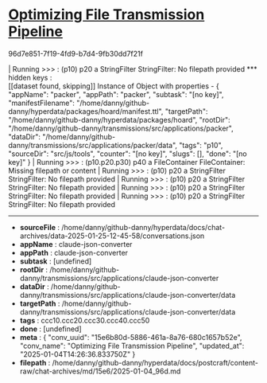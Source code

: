 # [Optimizing File Transmission Pipeline](https://claude.ai/chat/15e6b80d-5886-461a-8a76-680c1657b52e)

96d7e851-7f19-4fd9-b7d4-9fb30dd7f21f

| Running >>> :  (p10) p20 a StringFilter
StringFilter: No filepath provided
***    hidden keys :  
[[dataset found, skipping]]
Instance of Object with properties - 
{
  "appName": "packer",
  "appPath": "packer",
  "subtask": "[no key]",
  "manifestFilename": "/home/danny/github-danny/hyperdata/packages/hoard/manifest.ttl",
  "targetPath": "/home/danny/github-danny/hyperdata/packages/hoard",
  "rootDir": "/home/danny/github-danny/transmissions/src/applications/packer",
  "dataDir": "/home/danny/github-danny/transmissions/src/applications/packer/data",
  "tags": "p10",
  "sourceDir": "src/js/tools",
  "counter": "[no key]",
  "slugs": [],
  "done": "[no key]"
}
| Running >>> :  (p10.p20.p30) p40 a FileContainer
FileContainer: Missing filepath or content
| Running >>> :  (p10) p20 a StringFilter
StringFilter: No filepath provided
| Running >>> :  (p10) p20 a StringFilter
StringFilter: No filepath provided
| Running >>> :  (p10) p20 a StringFilter
StringFilter: No filepath provided
| Running >>> :  (p10) p20 a StringFilter
StringFilter: No filepath provided

---

* **sourceFile** : /home/danny/github-danny/hyperdata/docs/chat-archives/data-2025-01-25-12-45-58/conversations.json
* **appName** : claude-json-converter
* **appPath** : claude-json-converter
* **subtask** : [undefined]
* **rootDir** : /home/danny/github-danny/transmissions/src/applications/claude-json-converter
* **dataDir** : /home/danny/github-danny/transmissions/src/applications/claude-json-converter/data
* **targetPath** : /home/danny/github-danny/transmissions/src/applications/claude-json-converter/data
* **tags** : ccc10.ccc20.ccc30.ccc40.ccc50
* **done** : [undefined]
* **meta** : {
  "conv_uuid": "15e6b80d-5886-461a-8a76-680c1657b52e",
  "conv_name": "Optimizing File Transmission Pipeline",
  "updated_at": "2025-01-04T14:26:36.833750Z"
}
* **filepath** : /home/danny/github-danny/hyperdata/docs/postcraft/content-raw/chat-archives/md/15e6/2025-01-04_96d.md